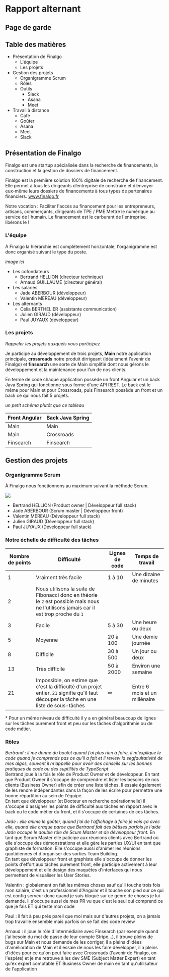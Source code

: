 # Rapport alternant

## Page de garde

## Table des matières

- Présentation de Finalgo
  - L'équipe
  - Les projets
- Gestion des projets
  - Organigramme Scrum
  - Rôles
  - Outils
    - Slack
    - Asana
    - Meet
- Travail à distance
  - Café
  - Goûter
  - Asana
  - Meet
  - Slack

## Présentation de Finalgo

Finalgo est une startup spécialisée dans la recherche de financements, la construction et la gestion de dossiers de financement.

Finalgo est la première solution 100% digitale de recherche de financement. Elle permet à tous les dirigeants d’entreprise de construire et d’envoyer eux-même leurs dossiers de financements à tous types de partenaires financiers. www.finalgo.fr

Notre vocation :
Faciliter l'accès au financement pour les entrepreneurs, artisans, commerçants, dirigeants de TPE / PME
Mettre le numérique au service de l'humain.
Le financement est le carburant de l'entreprise, libérons le !

### L'équipe

À Finalgo la hiérarchie est complètement horizontale, l'organigramme est donc organisé suivant le type du poste.

*image ici*

- Les cofondateurs
  - Bertrand HELLION (directeur technique)
  - Arnaud GUILLAUME (directeur général)
- Les salariés
  - Jade ABERBOUR (développeur)
  - Valentin MEREAU (développeur)
- Les alternants
  - Célia BERTHELIER (assistante communication)
  - Julien GIRAUD (développeur)
  - Paul JUYAUX (développeur)

### Les projets

*Rappeler les projets auxquels vous participez*

Je participe au développement de trois projets, **Main** notre application principale, **crossroads** notre produit dirrigeant (idéalement l'avenir de Finalgo) et **finsearch** une sorte de Main simplifié dont nous gérons le développement et la maintenance pour l'un de nos clients.

En terme de code chaque application possède un front Angular et un back Java Spring qui fonctionne sous forme d'une API REST. Le back est le même pour Main et pour Crossroads, puis Finsearch possède un front et un back ce qui nous fait 5 projets.

*un petit schéma plutôt que ce tableau*

| Front Angular | Back Java Spring |
| ------------- | ---------------- |
| Main | Main |
| Main | Crossroads |
| Finsearch | Finsearch

## Gestion des projets

### Organigramme Scrum

À Finalgo nous fonctionnons au maximum suivant la méthode Scrum.

![.](https://www.mendix.com/wp-content/uploads/scrum-team.png)

- Bertrand HELLION (Product owner | Développeur full stack)
- Jade ABERBOUR (Scrum master | Développeur front)
- Valentin MEREAU (Développeur full stack)
- Julien GIRAUD (Développeur full stack)
- Paul JUYAUX (Développeur full stack)

### Notre échelle de difficulté des tâches

| Nombre de points | Difficulté | Lignes de code | Temps de travail |
| ---------------- | ---------- | -------------- | ---------------- |
| 1 | Vraiment très facile | 1 à 10 | Une dizaine de minutes |
| 2 | Nous utilisons la suite de Fibonacci donc en théorie le `2` est possible mais nous ne l'utilisons jamais car il est trop proche du `1` |
| 3 | Facile | 5 à 30 | Une heure ou deux |
| 5 | Moyenne | 20 à 100 | Une demie journée |
| 8 | Difficile | 30 à 500 | Un jour ou deux |
| 13 | Très difficile | 50 à 2000 | Environ une semaine |
| 21 | Impossible, on estime que c'est la difficulté d'un projet entier. `21` signifie qu'il faut découper la tâche en une liste de sous-tâches | ∞ | Entre 6 mois et un millénaire |

\* Pour un même niveau de difficulté il y a en général beaucoup de lignes sur les tâches purement front et peu sur les tâches d'algorithmie ou de code métier.

### Rôles

*Bertrand : il me donne du boulot quand j'ai plus rien à faire, il m'explique le code quand je comprends pas ce qu'il a fait et il review la segfaultativité de mes algos, souvent il m'appelle pour avoir des conseils sur les bonnes pratiques de code ou des suptilités de TypeScript*  
Bertrand joue à la fois le rôle de Product Owner et de développeur.
En tant que Product Owner il s'occupe de comprendre et lister les besoins de nos clients (Business Owner) afin de créer une liste tâches. Il essaie également de les rendre indépendantes dans la façon de les écrire pour permettre une bonne répartition au sein de l'équipe.  
En tant que développeur (et Docteur en recherche opérationnelle) il s'occupe d'assigner les points de difficulté aux tâches en rapport avec le back ou le code métier du front, et il s'occupe de certaines de ces tâches.

*Jade : elle anime le goûter, quand j'ai de l'affichage à faire je vois ça avec elle, quand elle craque parce que Bertrand fait des bêtises parfois je l'aide
Jade occupe le double rôle de Scum Master et de développeur front.*
En tant que Scrum Master elle paticipe aux réunions clients avec Bertrand où elle s'occupe des démonstrations et elle gère les parties UX/UI en tant que graphiste de formation. Elle s'occupe aussi d'animer les réunions quotidiennes et d'organiser des sorties Team Building.  
En tant que développeur front et graphiste elle s'occupe de donner les points d'effort aux tâches purement front, elle participe activement à leur développement et elle design des maquêtes d'interfaces qui nous permettent de visualiser les User Stories.

Valentin : globalement on fait les mêmes choses sauf qu'il touche trois fois mon salaire, c'est un professionnel d'Angular et il touche son pied sur ce qui est config serveur donc quand je suis bloqué sur ce genre de choses je lui demande. Il s'occupe aussi de mes PR vu que c'est le seul qui comprend ce que je fais ET qui teste mon code

Paul : il fait à peu près pareil que moi mais sur d'autres projets, on a jamais trop travaillé ensemble mais parfois on se fait des code review

Arnaud : il joue le rôle d'intermédiaire avec Finsearch (par exemple quand j'ai besoin du mot de passe de leur compte Stripe...), il trouve pleins de bugs sur Main et nous demande de les corriger, il a pleins d'idées d'amélioration de Main et il essaie de nous les faire développer, il a pleins d'idées pour ce qu'on peut faire avec Crossroads (l'avenir de Finalgo, on l'espère) et je me retrouve à les dev
SME (Subject Matter Expert) en tant qu'ex expert comptable ET Business Owner de main en tant qu'utilisateur de l'application
